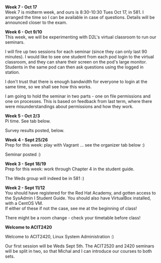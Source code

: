 **Week 7 - Oct 17**  
Week 7 is midterm week, and ours is 8:30-10:30 Tues Oct 17, in 581.
I arranged the time so I can be available in case of
questions. Details will be announced closer to the exam.

**Week 6 - Oct 9/10**  
This week, we will be experimenting with D2L's virtual classroom to run our seminars.

I will fire up two sessions for each seminar (since they can only last 90 minutes).
I would like to see one student from each pod login to the virtual classroom,
and they can share their screen on the pod's large monitor. Students in the same pod
can then ask questions using the logged in station.

I don't trust that there is enough bandwidth for everyone to login at the same
time, so we shall see how this works.

I am going to hold the seminar in two parts - one on file permissions and
one on processes. This is based on feedback from last term, where there
were misunderstandings about permissions and how they work.

**Week 5 - Oct 2/3**  
Pi time. See tab below.

Survey results posted, below.

**Week 4 - Sept 25/26**  
Prep for this week: play with Vagrant ... see the organizer tab below :)

Seminar posted :)

**Week 3 - Sept 18/19**  
Prep for this week: work through Chapter 4 in the student guide.

The Weds group will indeed be in 581 :)

**Week 2 - Sept 11/12**  
You should have registered for the Red Hat Academy, and gotten access
to the SysAdmin I Student Guide. 
You should also have VirtualBox installed, with a CentOS VM.  
If either of these if not the case, see me at the beginning of class!

There might be a room change - check your timetable before class!

**Welcome to ACIT2420**

Welcome to ACIT2420, Linux System Administration :)

Our first session will be Weds Sept 5th.
The ACIT2520 and 2420 seminars will be split in two, so that Michal
and I can introduce our courses to both sets.

